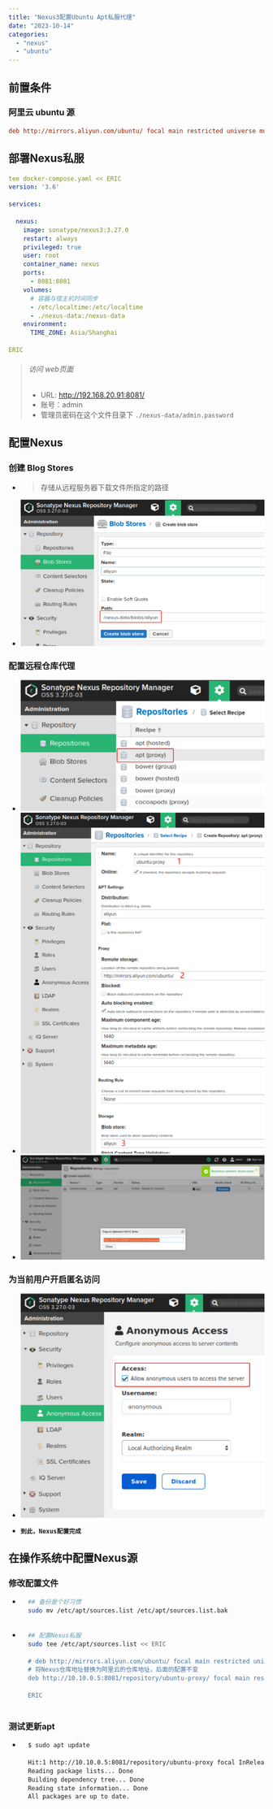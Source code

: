 ```yaml
---
title: "Nexus3配置Ubuntu Apt私服代理"
date: "2023-10-14"
categories: 
  - "nexus"
  - "ubuntu"
---
```


## 前置条件

### 阿里云 ubuntu 源

```ini
deb http://mirrors.aliyun.com/ubuntu/ focal main restricted universe multiverse
```

## 部署Nexus私服

```yaml
tee docker-compose.yaml << ERIC
version: '3.6'

services:

  nexus:
    image: sonatype/nexus3:3.27.0
    restart: always
    privileged: true
    user: root
    container_name: nexus
    ports:
      - 8081:8081
    volumes:
      # 容器与宿主机时间同步
      - /etc/localtime:/etc/localtime
      - ./nexus-data:/nexus-data
    environment:
      TIME_ZONE: Asia/Shanghai

ERIC
```

> ###### 访问 web页面
> 
> - URL: http://192.168.20.91:8081/
> - 账号：admin
> - 管理员密码在这个文件目录下 `./nexus-data/admin.password`

## 配置Nexus

### 创建 Blog Stores

- > 存储从远程服务器下载文件所指定的路径
    
- ![](images/ubuntu-proxy-01.png)
    

### 配置远程仓库代理

- ![](images/ubuntu-proxy-02.png)
- ![](images/ubuntu-proxy-03.png)
- ![](images/ubuntu-proxy-04.png)

### 为当前用户开启匿名访问

- ![](images/ubuntu-proxy-05.png)
    
- **`到此，Nexus配置完成`**
    

## 在操作系统中配置Nexus源

### 修改配置文件

- ```bash
    ## 备份是个好习惯
    sudo mv /etc/apt/sources.list /etc/apt/sources.list.bak
    
    ```
    
- ```bash
    ## 配置Nexus私服
    sudo tee /etc/apt/sources.list << ERIC
    
    # deb http://mirrors.aliyun.com/ubuntu/ focal main restricted universe multiverse
    # 将Nexus仓库地址替换为阿里云的仓库地址，后面的配置不变
    deb http://10.10.0.5:8081/repository/ubuntu-proxy/ focal main restricted universe multiverse
    
    ERIC
    
    ```
    

### 测试更新apt

- ```bash
    $ sudo apt update
    
    Hit:1 http://10.10.0.5:8081/repository/ubuntu-proxy focal InRelease
    Reading package lists... Done
    Building dependency tree... Done
    Reading state information... Done
    All packages are up to date.
    
    ```
